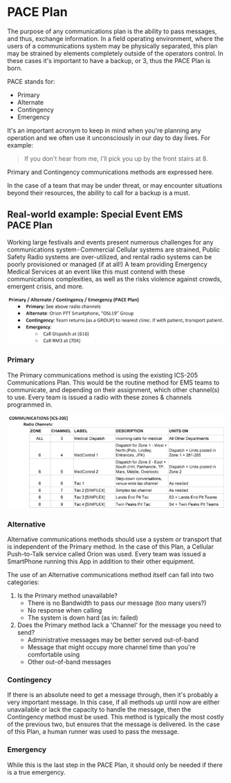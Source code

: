 # PACE Plan

The purpose of any communications plan is the ability to pass messages, and thus, 
exchange information. In a field operating environment, where the users of a 
communications system may be physically separated, this plan may be strained by 
elements completely outside of the operators control. In these cases it's important 
to have a backup, or 3, thus the PACE Plan is born.

PACE stands for:

* Primary
* Alternate
* Contingency
* Emergency

It's an important acronym to keep in mind when you're planning any operation and
 we often use it unconsciously in our day to day lives. For example:
  > If you don't hear from me, I'll pick you up by the front stairs at 8.

Primary and Contingency communications methods are expressed here.
 
In the case of a team that may be under threat, or may encounter situations beyond 
their resources, the ability to call for a backup is a must.

## Real-world example: Special Event EMS PACE Plan

Working large festivals and events present numerous challenges for any communications 
system - Commercial Cellular systems are strained, Public Safety Radio systems are 
over-utilized, and rental radio systems can be poorly provisioned or managed (if 
at all!) A team providing Emergency Medical Services at an event like this must 
contend with these communications complexities, as well as the risks violence 
against crowds, emergent crisis, and more.

![PACE Plan Example](img/pace_plan/pace_plan_example.png)

### Primary

The Primary communications method is using the existing ICS-205 Communications Plan. 
This would be the routine method for EMS teams to communicate, and depending on 
their assignment, which other channel(s) to use. Every team is issued a radio with 
these zones & channels programmed in.

![PACE Plan Example](img/pace_plan/pace_plan_primary.png)

### Alternative

Alternative communications methods should use a system or transport that is 
independent of the Primary method. In the case of this Plan, a Cellular Push-to-Talk 
service called Orion was used. Every team was issued a SmartPhone running this App 
in addition to their other equipment.

The use of an Alternative communications method itself can fall into two categories:

1. Is the Primary method unavailable? 
    - There is no Bandwidth to pass our message (too many users?)
    - No response when calling
    - The system is down hard (as in: failed)
2. Does the Primary method lack a 'Channel' for the message you need to send?
    - Administrative messages may be better served out-of-band
    - Message that might occupy more channel time than you're comfortable using
    - Other out-of-band messages

### Contingency

If there is an absolute need to get a message through, then it's probably a very 
important message. In this case, if all methods up until now are either unavailable 
or lack the capacity to handle the message, then the Contingency method must be 
used. This method is typically the most costly of the previous two, but ensures 
that the message is delivered. In the case of this Plan, a human runner was used 
to pass the message.

### Emergency

While this is the last step in the PACE Plan, it should only be needed if there 
is a true emergency.
